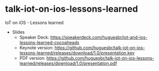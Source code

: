 # talk-iot-on-ios-lessons-learned
IoT on iOS - Lessons learned

- Slides
  - Speaker Deck: https://speakerdeck.com/huguesbr/iot-and-ios-lessons-learned-cocoaheads
  - Keynote version: https://github.com/huguesbr/talk-iot-on-ios-lessons-learned/releases/download/1.0/presentation.key
  - PDF version: https://github.com/huguesbr/talk-iot-on-ios-lessons-learned/releases/download/1.0/presentation.pdf
